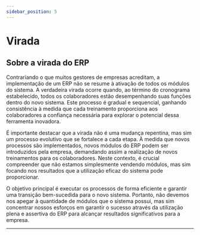 ```yaml
---
sidebar_position: 5
---
```


# Virada

## Sobre a virada do ERP

Contrariando o que muitos gestores de empresas acreditam, a implementação de um ERP não se resume à ativação de todos os módulos do sistema. A verdadeira virada ocorre quando, ao término do cronograma estabelecido, todos os colaboradores estão desempenhando suas funções dentro do novo sistema. Este processo é gradual e sequencial, ganhando consistência à medida que cada treinamento proporciona aos colaboradores a confiança necessária para explorar o potencial dessa ferramenta inovadora.

É importante destacar que a virada não é uma mudança repentina, mas sim um processo evolutivo que se fortalece a cada etapa. À medida que novos processos são implementados, novos módulos do ERP podem ser introduzidos pela empresa, demandando assim a realização de novos treinamentos para os colaboradores. Neste contexto, é crucial compreender que não estamos simplesmente vendendo módulos, mas sim focando nos resultados que a utilização eficaz do sistema pode proporcionar.

O objetivo principal é executar os processos de forma eficiente e garantir uma transição bem-sucedida para o novo sistema. Portanto, não devemos nos apegar à quantidade de módulos que o sistema possui, mas sim concentrar nossos esforços em garantir o sucesso através da utilização plena e assertiva do ERP para alcançar resultados significativos para a empresa.

---